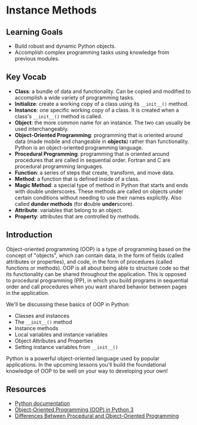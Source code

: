 # Instance Methods

## Learning Goals

- Build robust and dynamic Python objects.
- Accomplish complex programming tasks using knowledge from previous modules.

## Key Vocab

- **Class**: a bundle of data and functionality. Can be copied and modified to
accomplish a wide variety of programming tasks.
- **Initialize**: create a working copy of a class using its `__init__()`
method.
- **Instance**: one specific working copy of a class. It is created when a
class's `__init__()` method is called.
- **Object**: the more common name for an instance. The two can usually be used
interchangeably.
- **Object-Oriented Programming**: programming that is oriented around data
(made mobile and changeable in **objects**) rather than functionality. Python
is an object-oriented programming language.
- **Procedural Programming**: programming that is oriented around procedures
that are called in sequential order. Fortran and C are procedural programming
languages.
- **Function**: a series of steps that create, transform, and move data.
- **Method**: a function that is defined inside of a class.
- **Magic Method**: a special type of method in Python that starts and ends
with double underscores. These methods are called on objects under certain
conditions without needing to use their names explicitly. Also called **dunder
methods** (for **d**ouble **under**score).
- **Attribute**: variables that belong to an object.
- **Property**: attributes that are controlled by methods.

## Introduction

Object-oriented programming (OOP) is a type of programming based on the concept
of "objects", which can contain data, in the form of fields (called attributes
or properties), and code, in the form of procedures (called functions or
methods). OOP is all about being able to structure code so that its
functionality can be shared throughout the application. This is opposed to
procedural programming (PP), in which you build programs in sequential order
and call procedures when you want shared behavior between pages in the
application.

We'll be discussing these basics of OOP in Python:

- Classes and instances
- The `__init__()` method
- Instance methods
- Local variables and instance variables
- Object Attributes and Properties
- Setting instance variables from `__init__()`

Python is a powerful object-oriented language used by popular applications. In
the upcoming lessons you'll build the foundational knowledge of OOP to be well
on your way to developing your own!

## Resources

- [Python documentation][python docs]
- [Object-Oriented Programming (OOP) in Python 3](https://realpython.com/python3-object-oriented-programming/)
- [Differences Between Procedural and Object-Oriented Programming](https://www.geeksforgeeks.org/differences-between-procedural-and-object-oriented-programming/#:~:text=Object%2Doriented%20programming%20is%20based,the%20concept%20of%20procedure%20abstraction.)

[python docs]: https://docs.python.org/3/
